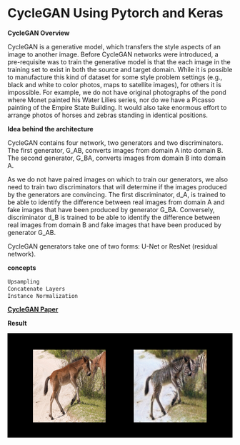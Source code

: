 # CycleGAN Using Pytorch and Keras

**CycleGAN Overview**

CycleGAN is a generative model, which transfers the style aspects of an image to another image. Before CycleGAN networks were introduced, a pre-requisite was to train the generative model is that the each image in the training set to exist in both the source and target domain. While it is possible to manufacture this kind of dataset for some style problem settings (e.g., black and white to color photos, maps to satellite images), for others it is impossible. For example, we do not have original photographs of the pond where Monet painted his Water Lilies series, nor do we have a Picasso painting of the Empire State Building. It would also take enormous effort to arrange photos of horses and zebras standing in identical positions.

**Idea behind the architecture**

CycleGAN contains four network, two generators and two discriminators. The first generator, G_AB, converts images from domain A into domain B. The second generator, G_BA, converts images from domain B into domain A.

As we do not have paired images on which to train our generators, we also need to train two discriminators that will determine if the images produced by the generators are convincing. The first discriminator, d_A, is trained to be able to identify the difference between real images from domain A and fake images that have been produced by generator G_BA. Conversely, discriminator d_B is trained to be able to identify the difference between real images from domain B and fake images that have been produced by generator G_AB.

CycleGAN generators take one of two forms: U-Net or ResNet (residual network).

**concepts**

    Upsampling
    Concatenate Layers
    Instance Normalization

[**CycleGAN Paper**](https://arxiv.org/abs/1703.10593)

**Result**

![CycleGAN.png](CycleGAN.png)



